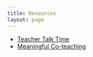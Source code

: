 ```yaml
---
title: Resources
layout: page
---
```


* [Teacher Talk Time](/resources/activities/teacher_talk_time.md)
* [Meaningful Co-teaching](https://docs.google.com/document/d/1zduqAhzTkHJVKxSE5zs5Ek66Kg_bd4tTpdq5OdzEaxA/edit?usp=sharing)
